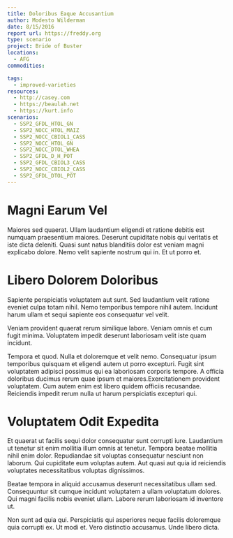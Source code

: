```yaml
---
title: Doloribus Eaque Accusantium
author: Modesto Wilderman
date: 8/15/2016
report url: https://freddy.org
type: scenario
project: Bride of Buster
locations:
  - AFG
commodities:

tags:
  - improved-varieties
resources:
  - http://casey.com
  - https://beaulah.net
  - https://kurt.info
scenarios:
  - SSP2_GFDL_HTOL_GN
  - SSP2_NOCC_HTOL_MAIZ
  - SSP2_NOCC_CBIOL1_CASS
  - SSP2_NOCC_HTOL_GN
  - SSP2_NOCC_DTOL_WHEA
  - SSP2_GFDL_D_H_POT
  - SSP2_GFDL_CBIOL3_CASS
  - SSP2_NOCC_CBIOL2_CASS
  - SSP2_GFDL_DTOL_POT
---
```

# Magni Earum Vel
Maiores sed quaerat. Ullam laudantium eligendi et ratione debitis est numquam praesentium maiores. Deserunt cupiditate nobis qui veritatis et iste dicta deleniti. Quasi sunt natus blanditiis dolor est veniam magni explicabo dolore. Nemo velit sapiente nostrum qui in. Et ut porro et.

# Libero Dolorem Doloribus
Sapiente perspiciatis voluptatem aut sunt. Sed laudantium velit ratione eveniet culpa totam nihil. Nemo temporibus tempore nihil autem. Incidunt harum ullam et sequi sapiente eos consequatur vel velit.
 Veniam provident quaerat rerum similique labore. Veniam omnis et cum fugit minima. Voluptatem impedit deserunt laboriosam velit iste quam incidunt.
 Tempora et quod. Nulla et doloremque et velit nemo. Consequatur ipsum temporibus quisquam et eligendi autem ut porro excepturi. Fugit sint voluptatem adipisci possimus qui ea laboriosam corporis tempore. A officia doloribus ducimus rerum quae ipsum et maiores.Exercitationem provident voluptatem. Cum autem enim est libero quidem officiis recusandae. Reiciendis impedit rerum nulla ut harum perspiciatis excepturi qui.

# Voluptatem Odit Expedita
Et quaerat ut facilis sequi dolor consequatur sunt corrupti iure. Laudantium ut tenetur sit enim mollitia illum omnis at tenetur. Tempora beatae mollitia nihil enim dolor. Repudiandae sit voluptas consequatur nesciunt non laborum. Qui cupiditate eum voluptas autem. Aut quasi aut quia id reiciendis voluptates necessitatibus voluptas dignissimos.
 Beatae tempora in aliquid accusamus deserunt necessitatibus ullam sed. Consequuntur sit cumque incidunt voluptatem a ullam voluptatum dolores. Qui magni facilis nobis eveniet ullam. Labore rerum laboriosam id inventore ut.
 Non sunt ad quia qui. Perspiciatis qui asperiores neque facilis doloremque quia corrupti ex. Ut modi et. Vero distinctio accusamus. Unde libero dicta.
